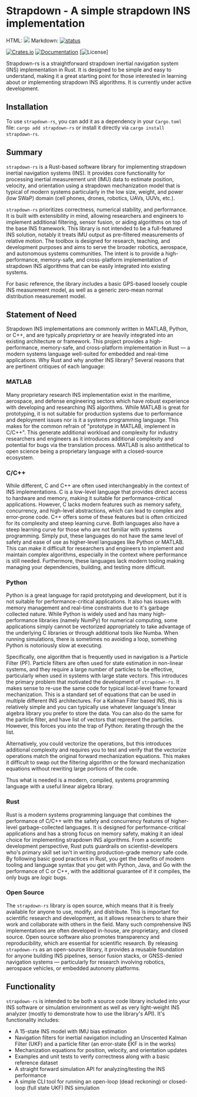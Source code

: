 # Strapdown - A simple strapdown INS implementation

HTML: <a href="https://joss.theoj.org/papers/5079592cc860d1435482a4a7764edcd4"><img src="https://joss.theoj.org/papers/5079592cc860d1435482a4a7764edcd4/status.svg"></a>
Markdown: [![status](https://joss.theoj.org/papers/5079592cc860d1435482a4a7764edcd4/status.svg)](https://joss.theoj.org/papers/5079592cc860d1435482a4a7764edcd4)

[![Crates.io](https://img.shields.io/crates/v/strapdown-rs.svg)](https://crates.io/crates/strapdown-rs)
[![Documentation](https://docs.rs/strapdown-rs/badge.svg)](https://docs.rs/strapdown-rs)
[![License](https://img.shields.io/crates/l/strapdown-rs.svg)]

Strapdown-rs is a straightforward strapdown inertial navigation system (INS) implementation in Rust. It is designed to be simple and easy to understand, making it a great starting point for those interested in learning about or implementing strapdown INS algorithms. It is currently under active development.

## Installation

To use `strapdown-rs`, you can add it as a dependency in your `Cargo.toml` file: `cargo add strapdown-rs` or install it directly via `cargo install strapdown-rs`.

## Summary

`strapdown-rs` is a Rust-based software library for implementing strapdown inertial navigation systems (INS). It provides core functionality for processing inertial measurement unit (IMU) data to estimate position, velocity, and orientation using a strapdown mechanization model that is typical of modern systems particularly in the low size, weight, and power (low SWaP) domain (cell phones, drones, robotics, UAVs, UUVs, etc.).

`strapdown-rs` prioritizes correctness, numerical stability, and performance. It is built with extensibility in mind, allowing researchers and engineers to implement additional filtering, sensor fusion, or aiding algorithms on top of the base INS framework. This library is not intended to be a full-featured INS solution, notably it treats IMU output as pre-filtered measurements of relative motion. The toolbox is designed for research, teaching, and development purposes and aims to serve the broader robotics, aerospace, and autonomous systems communities. The intent is to provide a high-performance, memory-safe, and cross-platform implementation of strapdown INS algorithms that can be easily integrated into existing systems.

For basic reference, the library includes a basic GPS-based loosely couple INS measurement model, as well as a generic zero-mean normal distribution measurement model.

## Statement of Need

Strapdown INS implementations are commonly written in MATLAB, Python, or C++, and are typically *proprietary* or are heavily integrated into an existing architecture or framework. This project provides a high-performance, memory-safe, and cross-platform implementation in Rust — a modern systems language well-suited for embedded and real-time applications. Why Rust and why another INS library? Several reasons that are pertinent critiques of each language:

### MATLAB

Many proprietary research INS implementation exist in the maritime, aerospace, and defense engineering sectors which have robust experience with developing and researching INS algorithms. While MATLAB is great for prototyping, it is not suitable for production systems due to performance and deployment issues nor is it a systems programming language. This makes for the common refrain of "prototype in MATLAB, implement in C/C++". This generate additional workload and complexity for industry researchers and engineers as it introduces additional complexity and potential for bugs via the translation process. MATLAB is also antithetical to open science being a proprietary language with a closed-source ecosystem.

### C/C++

While different, C and C++ are often used interchangeably in the context of INS implementations. C is a low-level language that provides direct access to hardware and memory, making it suitable for performance-critical applications. However, C lacks modern features such as memory safety, concurrency, and high-level abstractions, which can lead to complex and error-prone code. C++ offers some of these features but is often criticized for its complexity and steep learning curve. Both languages also have a steep learning curve for those who are not familiar with systems programming. Simply put, these languages do not have the same level of safety and ease of use as higher-level languages like Python or MATLAB. This can make it difficult for researchers and engineers to implement and maintain complex algorithms, especially in the context where performance is still needed. Furthermore, these languages lack modern tooling making managing your dependencies, building, and testing more difficult.

### Python

Python is a great language for rapid prototyping and development, but it is not suitable for performance-critical applications. It also has issues with memory management and real-time constraints due to it's garbage collected nature. While Python is widely used and has many high-performance libraries (namely NumPy) for numerical computing, some applications simply cannot be vectorized appropriately to take advantage of the underlying C libraries or through additional tools like Numba. When running simulations, there is sometimes no avoiding a loop, something Python is notoriously slow at executing.

Specifically, one algorithm that is frequently used in navigation is a Particle Filter (PF). Particle filters are often used for state estimation in non-linear systems, and they require a large number of particles to be effective, particularly when used in systems with large state vectors. This introduces the primary problem that motivated the development of `strapdown-rs`. It makes sense to re-use the same code for typical local-level frame forward mechanization. This is a standard set of equations that can be used in multiple different INS architectures. For a Kalman Filter based INS, this is relatively simple and you can typically use whatever language's linear algebra library you prefer to store the data. You can also do the same for the particle filter, and have list of vectors that represent the particles. However, this forces you into the trap of Python: iterating through the the list. 

Alternatively, you could vectorize the operations, but this introduces additional complexity and requires you to test and verify that the vectorize operations match the original forward mechanization equations. This makes it difficult to swap out the filtering algorithm or the forward mechanization equations without rewriting large portions of the code.

Thus what is needed is a modern, compiled, systems programming language with a useful linear algebra library.

### Rust

Rust is a modern systems programming language that combines the performance of C/C++ with the safety and concurrency features of higher-level garbage-collected languages. It is designed for performance-critical applications and has a strong focus on memory safety, making it an ideal choice for implementing strapdown INS algorithms. From a scientific development perspective, Rust puts guardrails on scientist-developers who's primary skill set isn't in writing production-grade memory safe code. By following basic good practices in Rust, you get the benefits of modern tooling and language syntax that you get with Python, Java, and Go with the performance of C or C++, with the additional guarantee of if it compiles, the only bugs are *logic* bugs.

### Open Source

The `strapdown-rs` library is open source, which means that it is freely available for anyone to use, modify, and distribute. This is important for scientific research and development, as it allows researchers to share their work and collaborate with others in the field. Many such comprehensive INS implementations are often developed in-house, are proprietary, and closed source. Open source software also promotes transparency and reproducibility, which are essential for scientific research. By releasing `strapdown-rs` as an open-source library, it provides a reusable foundation for anyone building INS pipelines, sensor fusion stacks, or GNSS-denied navigation systems — particularly for research involving robotics, aerospace vehicles, or embedded autonomy platforms.

## Functionality

`strapdown-rs` is intended to be both a source code library included into your INS software or simulation environment as well as very light-weight INS analyzer (mostly to demonstrate how to use the library's API). It's functionality includes:

- A 15-state INS model with IMU bias estimation
- Navigation filters for inertial navigation including an Unscented Kalman Filter (UKF) and a particle filter (an error-state EKF is in the works)
- Mechanization equations for position, velocity, and orientation updates
- Examples and unit tests to verify correctness along with a basic reference dataset
- A straight forward simulation API for analyzing/testing the INS performance
- A simple CLI tool for running an open-loop (dead reckoning) or closed-loop (full state UKF) INS simulation

